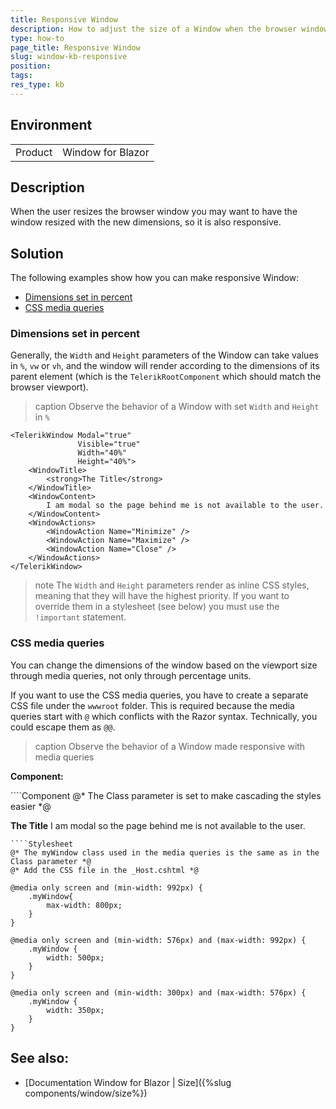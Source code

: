```yaml
---
title: Responsive Window
description: How to adjust the size of a Window when the browser window size changes so that it is responsive.
type: how-to
page_title: Responsive Window
slug: window-kb-responsive
position:
tags:
res_type: kb
---
```


## Environment
<table>
    <tbody>
	    <tr>
	    	<td>Product</td>
	    	<td>Window for Blazor</td>
	    </tr>
    </tbody>
</table>


## Description

When the user resizes the browser window you may want to have the window resized with the new dimensions, so it is also responsive.



## Solution

The following examples show how you can make responsive Window:
* [Dimensions set in percent](#dimensions-set-in-percent)
* [CSS media queries](#css-media-queries)


### Dimensions set in percent

Generally, the `Width` and `Height` parameters of the Window can take values in `%`, `vw` or `vh`, and the window will render according to the dimensions of its parent element (which is the `TelerikRootComponent` which should match the browser viewport).

>caption Observe the behavior of a Window with set `Width` and `Height` in `%`

````CSHTML
<TelerikWindow Modal="true"
               Visible="true"
               Width="40%"
               Height="40%">
    <WindowTitle>
        <strong>The Title</strong>
    </WindowTitle>
    <WindowContent>
        I am modal so the page behind me is not available to the user.
    </WindowContent>
    <WindowActions>
        <WindowAction Name="Minimize" />
        <WindowAction Name="Maximize" />
        <WindowAction Name="Close" />
    </WindowActions>
</TelerikWindow>
````


>note The `Width` and `Height` parameters render as inline CSS styles, meaning that they will have the highest priority. If you want to override them in a stylesheet (see below) you must use the `!important` statement.


### CSS media queries

You can change the dimensions of the window based on the viewport size through media queries, not only through percentage units.

If you want to use the CSS media queries, you have to create a separate CSS file under the `wwwroot` folder. This is required because the media queries start with `@` which conflicts with the Razor syntax. Technically, you could escape them as `@@`.

>caption Observe the behavior of a Window made responsive with media queries

**Component:**

<div class="skip-repl"></div>
````Component
@* The Class parameter is set to make cascading the styles easier *@

<TelerikWindow Modal="true"
               Visible="true"
               Class="myWindow">
    <WindowTitle>
        <strong>The Title</strong>
    </WindowTitle>
    <WindowContent>
        I am modal so the page behind me is not available to the user.
    </WindowContent>
    <WindowActions>
        <WindowAction Name="Minimize" />
        <WindowAction Name="Maximize" />
        <WindowAction Name="Close" />
    </WindowActions>
</TelerikWindow>
````
````Stylesheet
@* The myWindow class used in the media queries is the same as in the Class parameter *@
@* Add the CSS file in the _Host.cshtml *@

@media only screen and (min-width: 992px) {
    .myWindow{
        max-width: 800px;
    }
}

@media only screen and (min-width: 576px) and (max-width: 992px) {
    .myWindow {
        width: 500px;
    }
}

@media only screen and (min-width: 300px) and (max-width: 576px) {
    .myWindow {
        width: 350px;
    }
}
````

## See also:

 * [Documentation Window for Blazor | Size]({%slug components/window/size%})

